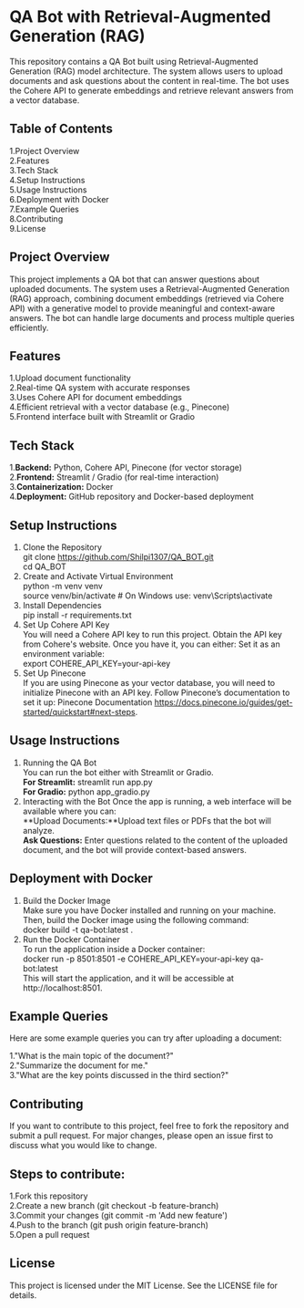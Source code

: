 # QA Bot with Retrieval-Augmented Generation (RAG)
This repository contains a QA Bot built using Retrieval-Augmented Generation (RAG) model architecture. The system allows users to upload documents and ask questions about the content in real-time. The bot uses the Cohere API to generate embeddings and retrieve relevant answers from a vector database.

## Table of Contents<br>
1.Project Overview<br>
2.Features<br>
3.Tech Stack<br>
4.Setup Instructions<br>
5.Usage Instructions<br>
6.Deployment with Docker<br>
7.Example Queries<br>
8.Contributing<br>
9.License<br>
## Project Overview<br>
This project implements a QA bot that can answer questions about uploaded documents. The system uses a Retrieval-Augmented Generation (RAG) approach, combining document embeddings (retrieved via Cohere API) with a generative model to provide meaningful and context-aware answers. The bot can handle large documents and process multiple queries efficiently.

## Features<br>
1.Upload document functionality<br>
2.Real-time QA system with accurate responses<br>
3.Uses Cohere API for document embeddings<br>
4.Efficient retrieval with a vector database (e.g., Pinecone)<br>
5.Frontend interface built with Streamlit or Gradio<br>

## Tech Stack<br>
1.**Backend:** Python, Cohere API, Pinecone (for vector storage)<br>
2.**Frontend:** Streamlit / Gradio (for real-time interaction)<br>
3.**Containerization:** Docker<br>
4.**Deployment:** GitHub repository and Docker-based deployment<br>

## Setup Instructions<br>
1. Clone the Repository<br>
git clone https://github.com/Shilpi1307/QA_BOT.git<br>
cd QA_BOT<br>
2. Create and Activate Virtual Environment<br>
python -m venv venv<br>
source venv/bin/activate  # On Windows use: venv\Scripts\activate<br>
3. Install Dependencies<br>
pip install -r requirements.txt<br>
4. Set Up Cohere API Key<br>
You will need a Cohere API key to run this project. Obtain the API key from Cohere's website. Once you have it, you can either:<nr>
Set it as an environment variable:<br>
export COHERE_API_KEY=your-api-key<br>
5. Set Up Pinecone <br>
If you are using Pinecone as your vector database, you will need to initialize Pinecone with an API key. Follow Pinecone’s documentation to set it up: Pinecone Documentation https://docs.pinecone.io/guides/get-started/quickstart#next-steps.

## Usage Instructions<br>
1. Running the QA Bot<br>
You can run the bot either with Streamlit or Gradio.<br>
**For Streamlit:** streamlit run app.py<br>
**For Gradio:** python app_gradio.py<br>
2. Interacting with the Bot
Once the app is running, a web interface will be available where you can:<br>
**Upload Documents:**Upload text files or PDFs that the bot will analyze.<br>
**Ask Questions:** Enter questions related to the content of the uploaded document, and the bot will provide context-based answers.<br>

## Deployment with Docker<br>
1. Build the Docker Image<br>
Make sure you have Docker installed and running on your machine. Then, build the Docker image using the following command:<br>
docker build -t qa-bot:latest .<br>
2. Run the Docker Container<br>
To run the application inside a Docker container:<br>
docker run -p 8501:8501 -e COHERE_API_KEY=your-api-key qa-bot:latest <br>
This will start the application, and it will be accessible at http://localhost:8501.<br>

## Example Queries<br>
Here are some example queries you can try after uploading a document:<br>

1."What is the main topic of the document?"<br>
2."Summarize the document for me."<br>
3."What are the key points discussed in the third section?"<br>

## Contributing<br>
If you want to contribute to this project, feel free to fork the repository and submit a pull request. For major changes, please open an issue first to discuss what you would like to change.<br>

## Steps to contribute:<br>
1.Fork this repository<br>
2.Create a new branch (git checkout -b feature-branch)<br>
3.Commit your changes (git commit -m 'Add new feature')<br>
4.Push to the branch (git push origin feature-branch)<br>
5.Open a pull request<br>
## License<br>
This project is licensed under the MIT License. See the LICENSE file for details.

